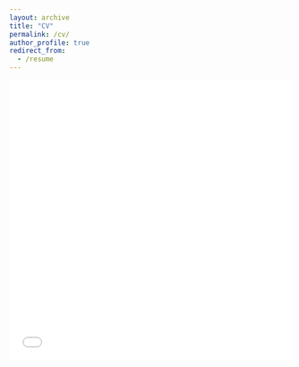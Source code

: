 ```yaml
---
layout: archive
title: "CV"
permalink: /cv/
author_profile: true
redirect_from:
  - /resume
---
```



<iframe src="/files/pdf/cv_olaf_wysocki.pdf" width="100%" height="500" frameborder="no" border="0" marginwidth="0" marginheight="0"></iframe>

